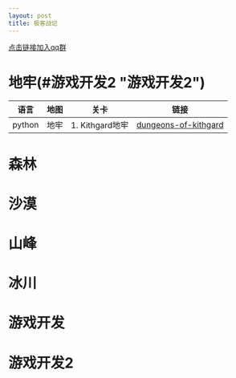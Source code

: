 ```yaml
---
layout: post
title: 极客战记
---
```

[点击链接加入qq群][网址1]

# 地牢(#游戏开发2 "游戏开发2")









语言 | 地图 | 关卡 | 链接
---|---|---|---
python | 地牢 | 1. Kithgard地牢 | [dungeons-of-kithgard](/极客战记/dungeons-of-kithgard.html)

# 森林
# 沙漠
# 山峰
# 冰川
# 游戏开发
# 游戏开发2


[网址1]:https://jq.qq.com/?_wv=1027&k=515sEh8